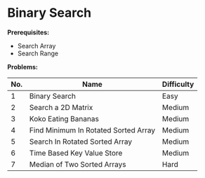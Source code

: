 # Binary Search

**Prerequisites:**

- Search Array
- Search Range

**Problems:**

| No. | Name                                 | Difficulty |
| --- | ------------------------------------ | ---------- |
| 1   | Binary Search                        | Easy       |
| 2   | Search a 2D Matrix                   | Medium     |
| 3   | Koko Eating Bananas                  | Medium     |
| 4   | Find Minimum In Rotated Sorted Array | Medium     |
| 5   | Search In Rotated Sorted Array       | Medium     |
| 6   | Time Based Key Value Store           | Medium     |
| 7   | Median of Two Sorted Arrays          | Hard       |
